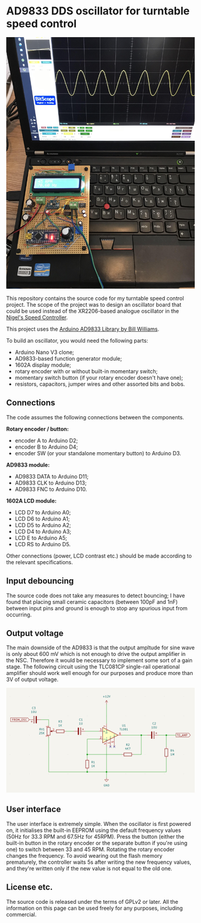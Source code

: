 # AD9833 DDS oscillator for turntable speed control

![Prototype unit](prototype.jpg)

This repository contains the source code for my turntable speed control project. The scope of the project was to design an oscillator board that could be used instead of the XR2206-based analogue oscillator in the [Nigel's Speed Controller](https://www.lencoheaven.net/forum/index.php?topic=13981.0).

This project uses the [Arduino AD9833 Library by Bill Williams](https://github.com/Billwilliams1952/AD9833-Library-Arduino).

To build an oscillator, you would need the following parts:

- Arduino Nano V3 clone;
- AD9833-based function generator module;
- 1602A display module;
- rotary encoder with or without built-in momentary switch;
- momentary switch button (if your rotary encoder doesn't have one);
- resistors, capacitors, jumper wires and other assorted bits and bobs.

## Connections

The code assumes the following connections between the components.

**Rotary encoder / button:**

- encoder A to Arduino D2;
- encoder B to Arduino D4;
- encoder SW (or your standalone momentary button) to Arduino D3.

**AD9833 module:**

- AD9833 DATA to Arduino D11;
- AD9833 CLK to Arduino D13;
- AD9833 FNC to Arduino D10.

**1602A LCD module:**

- LCD D7 to Arduino A0;
- LCD D6 to Arduino A1;
- LCD D5 to Arduino A2;
- LCD D4 to Arduino A3;
- LCD E to Arduino A5;
- LCD RS to Arduino D5.

Other connections (power, LCD contrast etc.) should be made according to the relevant specifications.

## Input debouncing

The source code does not take any measures to detect bouncing; I have found that placing small ceramic capacitors (between 100pF and 1nF) between input pins and ground is enough to stop any spurious input from occurring.

## Output voltage

The main downside of the AD9833 is that the output ampltude for sine wave is only about 600 mV which is not enough to drive the output amplifier in the NSC. Therefore it would be necessary to implement some sort of a gain stage. The following circuit using the TLC081CP single-rail operational amplifier should work well enough for our purposes and produce more than 3V of output voltage.

![Opamp-based gain stage](gain_stage.png)

## User interface

The user interface is extremely simple. When the oscillator is first powered on, it initialises the built-in EEPROM using the default frequency values (50Hz for 33.3 RPM and 67.5Hz for 45RPM). Press the button (either the built-in button in the rotary encoder or the separate button if you're using one) to switch between 33 and 45 RPM. Rotating the rotary encoder changes the frequency. To avoid wearing out the flash memory prematurely, the controller waits 5s after writing the new frequency values, and they're written only if the new value is not equal to the old one. 

## License etc.

The source code is released under the terms of GPLv2 or later. All the information on this page can be used freely for any purposes, including commercial. 
